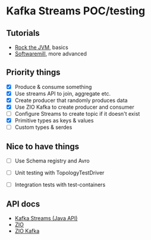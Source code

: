 # Kafka Streams POC/testing

## Tutorials
- [Rock the JVM](https://blog.rockthejvm.com/kafka-streams/), basics
- [Softwaremill](https://softwaremill.com/hands-on-kafka-streams-in-scala/), more advanced


## Priority things
- [x] Produce & consume something
- [x] Use streams API to join, aggregate etc.
- [x] Create producer that randomly produces data
- [x] Use ZIO Kafka to create producer and consumer
- [ ] Configure Streams to create topic if it doesn't exist
- [x] Primitive types as keys & values
- [ ] Custom types & serdes

## Nice to have things
- [ ] Use Schema registry and Avro
- [ ] Unit testing with TopologyTestDriver
- [ ] Integration tests with test-containers


## API docs
- [Kafka Streams (Java API)](https://javadoc.io/doc/org.apache.kafka/kafka-streams/latest/index.html)
- [ZIO](https://www.javadoc.io/static/dev.zio/zio_3/2.0.0-RC6/index.html)
- [ZIO Kafka](https://www.javadoc.io/static/dev.zio/zio-kafka_3/2.0.0-M3/index.html)
